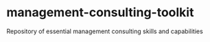 # management-consulting-toolkit
Repository of essential management consulting skills and capabilities
